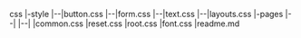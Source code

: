 css
|-style
|--|button.css
|--|form.css
|--|text.css
|--|layouts.css
|-pages
|--|
|--|
|common.css
|reset.css
|root.css
|font.css
|readme.md